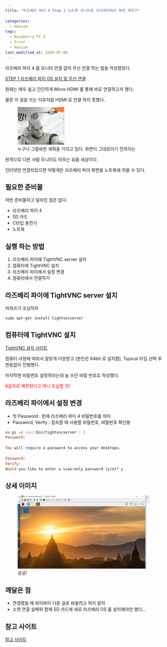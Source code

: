 ```yaml
---
title: "라즈베리 파이 4 Step 2 노트북 모니터로 라즈베리파이 화면 띄우기"

categories:
  - Hanium
tags: 
  - Raspberry PI 4
  - Error
  - Hanium
last_modified_at: 2020-07-08
---
```


라즈베리 파이 4 를 모니터 연결 없이 무선 연결 하는 법을 작성했었다.

[STEP 1 라즈베리 파이 OS 설치 및 무선 연결](https://jee00609.github.io/hanium/Raspberry-error-solved1/)

원래는 매우 쉽고 간단하게 Micro HDMI 를 통해 바로 연결하고자 했다.

물론 이 글을 쓰는 이유처럼 HDMI 로 연결 하지 못했다.

<figure class="align-center">
  <img src="/assets/jjal/ggang.jpg" width= "150px">
  <figcaption>누구나 그럴싸한 계획을 가지고 있다. 화면이 그대로이기 전까지는</figcaption>
</figure>

원격으로 다른 사람 모니터도 띄우는 요즘 세상이다.

인터넷만 연결되있으면 어떻게든 라즈베리 파이 화면을 노트북에 띄울 수 있다.

## 필요한 준비물

저번 준비물하고 달라진 점은 없다.

   * 라즈베리 파이 4
   * SD 카드
   * C타입 충전기
   * 노트북

## 실행 하는 방법

   1. 라즈베리 파이에 TightVNC server 설치
   2. 컴퓨터에 TightVNC 설치
   3. 라즈베리 파이에서 설정 변경
   4. 컴퓨터에서 연결하기

## 라즈베리 파이에 TightVNC server 설치

띄워쓰기 조심하자

   ```ruby
sudo apt-get install tightvncserver
   ```

## 컴퓨터에 TightVNC 설치

[TightVNC 설치 사이트](https://tightvnc.com/download.php)

컴퓨터 사양에 따라서 알맞게 다운받고 (본인은 64bit 로 설치함), Typical 타입 선택 후 변동없이 진행했다.

마지막엔 비밀번호 설정하라는데 늘 쓰던 비밀 번호로 작성했다.

<span style="color:red"> 8글자로 제한된다고 하니 조심할 것! </span>

## 라즈베리 파이에서 설정 변경

   * 첫 Password : 현재 라즈베리 파이 4 비밀번호를 의미
   * Password, Verify : 접속할 때 사용할 비밀번호, 비밀번호 확인용

   ```ruby
su pi -c /usr/bin/tightvncserver : 1
Password:

You will require a password to access your desktops.

Password:
Verify:
Would you like to enter a view-only password (y/n)? y
   ```

## 상세 이미지

<figure class="align-center">
  <img src="/assets/images/2020-07-08-success.PNG">
  <figcaption>성공!</figcaption>
</figure>

## 깨달은 점

   * 연결했을 때 와이파이 다른 걸로 바꿀려고 하지 말자
   * 소켓 연결 실패와 함께 SD 카드에 새로 라즈베리 OS 를 설치해야만 했다...

## 참고 사이트

[참고 사이트](https://hiiambk.tistory.com/499)
